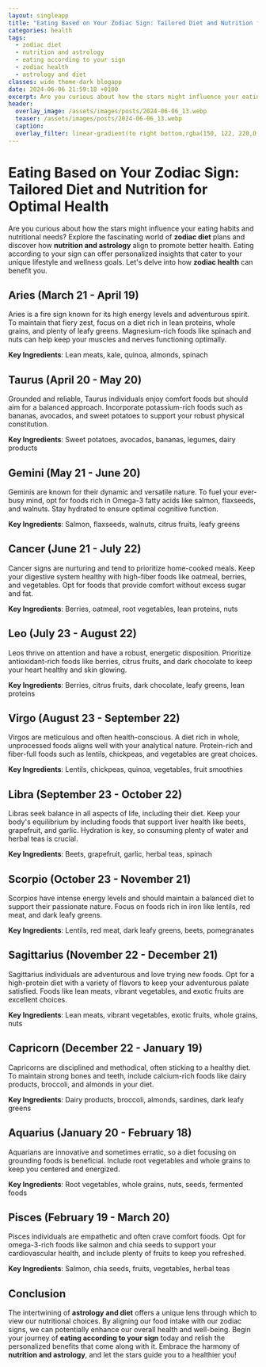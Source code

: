 ```yaml
---
layout: singleapp
title: "Eating Based on Your Zodiac Sign: Tailored Diet and Nutrition for Optimal Health"
categories: health
tags:
  - zodiac diet
  - nutrition and astrology
  - eating according to your sign
  - zodiac health
  - astrology and diet
classes: wide theme-dark blogapp
date: 2024-06-06 21:59:18 +0100
excerpt: Are you curious about how the stars might influence your eating habits and nutritional needs? Explore the fascinating world of **zodiac diet** plans and dis...
header:
  overlay_image: /assets/images/posts/2024-06-06_13.webp
  teaser: /assets/images/posts/2024-06-06_13.webp
  caption: 
  overlay_filter: linear-gradient(to right bottom,rgba(150, 122, 220,0.8), rgba(255,245,208,0.5))
---
```


# Eating Based on Your Zodiac Sign: Tailored Diet and Nutrition for Optimal Health

Are you curious about how the stars might influence your eating habits and nutritional needs? Explore the fascinating world of **zodiac diet** plans and discover how **nutrition and astrology** align to promote better health. Eating according to your sign can offer personalized insights that cater to your unique lifestyle and wellness goals. Let's delve into how **zodiac health** can benefit you.

## Aries (March 21 - April 19)

Aries is a fire sign known for its high energy levels and adventurous spirit. To maintain that fiery zest, focus on a diet rich in lean proteins, whole grains, and plenty of leafy greens. Magnesium-rich foods like spinach and nuts can help keep your muscles and nerves functioning optimally.

**Key Ingredients**: Lean meats, kale, quinoa, almonds, spinach

## Taurus (April 20 - May 20)

Grounded and reliable, Taurus individuals enjoy comfort foods but should aim for a balanced approach. Incorporate potassium-rich foods such as bananas, avocados, and sweet potatoes to support your robust physical constitution.

**Key Ingredients**: Sweet potatoes, avocados, bananas, legumes, dairy products

## Gemini (May 21 - June 20)

Geminis are known for their dynamic and versatile nature. To fuel your ever-busy mind, opt for foods rich in Omega-3 fatty acids like salmon, flaxseeds, and walnuts. Stay hydrated to ensure optimal cognitive function.

**Key Ingredients**: Salmon, flaxseeds, walnuts, citrus fruits, leafy greens

## Cancer (June 21 - July 22)

Cancer signs are nurturing and tend to prioritize home-cooked meals. Keep your digestive system healthy with high-fiber foods like oatmeal, berries, and vegetables. Opt for foods that provide comfort without excess sugar and fat.

**Key Ingredients**: Berries, oatmeal, root vegetables, lean proteins, nuts

## Leo (July 23 - August 22)

Leos thrive on attention and have a robust, energetic disposition. Prioritize antioxidant-rich foods like berries, citrus fruits, and dark chocolate to keep your heart healthy and skin glowing.

**Key Ingredients**: Berries, citrus fruits, dark chocolate, leafy greens, lean proteins

## Virgo (August 23 - September 22)

Virgos are meticulous and often health-conscious. A diet rich in whole, unprocessed foods aligns well with your analytical nature. Protein-rich and fiber-full foods such as lentils, chickpeas, and vegetables are great choices.

**Key Ingredients**: Lentils, chickpeas, quinoa, vegetables, fruit smoothies

## Libra (September 23 - October 22)

Libras seek balance in all aspects of life, including their diet. Keep your body's equilibrium by including foods that support liver health like beets, grapefruit, and garlic. Hydration is key, so consuming plenty of water and herbal teas is crucial.

**Key Ingredients**: Beets, grapefruit, garlic, herbal teas, spinach

## Scorpio (October 23 - November 21)

Scorpios have intense energy levels and should maintain a balanced diet to support their passionate nature. Focus on foods rich in iron like lentils, red meat, and dark leafy greens.

**Key Ingredients**: Lentils, red meat, dark leafy greens, beets, pomegranates

## Sagittarius (November 22 - December 21)

Sagittarius individuals are adventurous and love trying new foods. Opt for a high-protein diet with a variety of flavors to keep your adventurous palate satisfied. Foods like lean meats, vibrant vegetables, and exotic fruits are excellent choices.

**Key Ingredients**: Lean meats, vibrant vegetables, exotic fruits, whole grains, nuts

## Capricorn (December 22 - January 19)

Capricorns are disciplined and methodical, often sticking to a healthy diet. To maintain strong bones and teeth, include calcium-rich foods like dairy products, broccoli, and almonds in your diet.

**Key Ingredients**: Dairy products, broccoli, almonds, sardines, dark leafy greens

## Aquarius (January 20 - February 18)

Aquarians are innovative and sometimes erratic, so a diet focusing on grounding foods is beneficial. Include root vegetables and whole grains to keep you centered and energized.

**Key Ingredients**: Root vegetables, whole grains, nuts, seeds, fermented foods

## Pisces (February 19 - March 20)

Pisces individuals are empathetic and often crave comfort foods. Opt for omega-3-rich foods like salmon and chia seeds to support your cardiovascular health, and include plenty of fruits to keep you refreshed.

**Key Ingredients**: Salmon, chia seeds, fruits, vegetables, herbal teas

## Conclusion

The intertwining of **astrology and diet** offers a unique lens through which to view our nutritional choices. By aligning our food intake with our zodiac signs, we can potentially enhance our overall health and well-being. Begin your journey of **eating according to your sign** today and relish the personalized benefits that come along with it. Embrace the harmony of **nutrition and astrology**, and let the stars guide you to a healthier you!